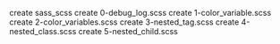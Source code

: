create sass_scss
create 0-debug_log.scss
create 1-color_variable.scss
create 2-color_variables.scss
create 3-nested_tag.scss
create 4-nested_class.scss
create 5-nested_child.scss
